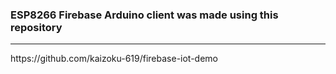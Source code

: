 <h3>ESP8266 Firebase Arduino client was made using this repository</h3>
<hr>
https://github.com/kaizoku-619/firebase-iot-demo

